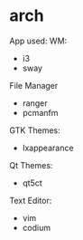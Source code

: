 # arch
App used:
WM:
  - i3
  - sway

File Manager
  - ranger
  - pcmanfm

GTK Themes:
  - lxappearance

Qt Themes:
  - qt5ct

Text Editor:
  - vim
  - codium


